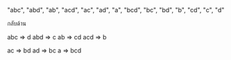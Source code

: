 "abc", "abd", "ab", "acd", "ac", "ad", "a", 
"bcd", "bc",    "bd", "b",    "cd", "c",  "d"

กลับด้าน


  
abc => d
abd => c
ab => cd
acd =>  b

ac => bd
ad => bc
a => bcd